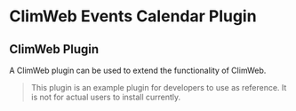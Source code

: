 # ClimWeb Events Calendar Plugin

## ClimWeb Plugin

A ClimWeb plugin can be used to extend the functionality of ClimWeb.

> This plugin is an example plugin for developers to use as reference. It is not for
> actual users to install currently.



